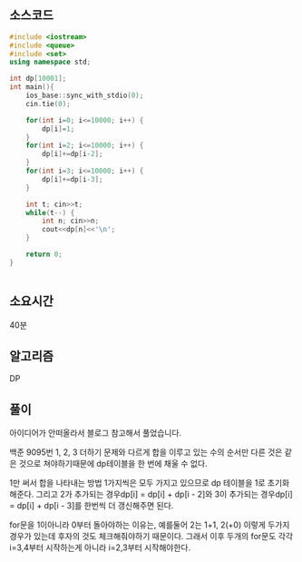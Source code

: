## 소스코드

```cpp
#include <iostream>
#include <queue>
#include <set>
using namespace std;

int dp[10001];
int main(){
    ios_base::sync_with_stdio(0);
    cin.tie(0);

    for(int i=0; i<=10000; i++) {
        dp[i]=1;
    }
    for(int i=2; i<=10000; i++) {
        dp[i]+=dp[i-2];
    }
    for(int i=3; i<=10000; i++) {
        dp[i]+=dp[i-3];
    }

    int t; cin>>t;
    while(t--) {
        int n; cin>>n;
        cout<<dp[n]<<'\n';
    }

    return 0;
}



```

## 소요시간

40분

## 알고리즘

DP

## 풀이

아이디어가 안떠올라서 블로그 참고해서 풀었습니다.

백준 9095번 1, 2, 3 더하기 문제와 다르게 합을 이루고 있는 수의 순서만 다른 것은 같은 것으로 쳐야하기때문에 dp테이블을 한 번에 채울 수 없다.

1만 써서 합을 나타내는 방법 1가지씩은 모두 가지고 있으므로 dp 테이블을 1로 초기화해준다. 그리고 2가 추가되는 경우dp[i] = dp[i] + dp[i - 2]와 3이 추가되는 경우dp[i] = dp[i] + dp[i - 3]를 한번씩 더 갱신해주면 된다.

for문을 1이아니라 0부터 돌아야하는 이유는, 예를둘어 2는 1+1, 2(+0) 이렇게 두가지 경우가 있는데 후자의 것도 체크해줘야하기 때문이다. 그래서 이후 두개의 for문도 각각 i=3,4부터 시작하는게 아니라 i=2,3부터 시작해야한다.
